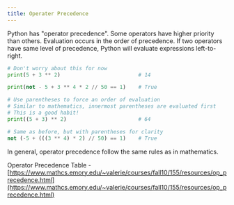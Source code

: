 ```yaml
---
title: Operater Precedence
---
```


Python has "operator precedence". Some operators have higher priority than others. Evaluation occurs in the order of precedence. If two operators have same level of precedence, Python will evaluate expressions left-to-right.

```python
# Don't worry about this for now
print(5 + 3 ** 2)                         # 14

print(not - 5 + 3 ** 4 * 2 // 50 == 1)    # True

# Use parentheses to force an order of evaluation
# Similar to mathematics, innermost parentheses are evaluated first
# This is a good habit!
print((5 + 3) ** 2)                       # 64

# Same as before, but with parentheses for clarity
not (-5 + (((3 ** 4) * 2) // 50) == 1)    # True
```

In general, operator precedence follow the same rules as in mathematics.

Operator Precedence Table - [https://www.mathcs.emory.edu/~valerie/courses/fall10/155/resources/op_precedence.html](https://www.mathcs.emory.edu/~valerie/courses/fall10/155/resources/op_precedence.html)
